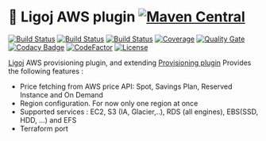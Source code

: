 # :link: Ligoj AWS plugin [![Maven Central](https://maven-badges.herokuapp.com/maven-central/org.ligoj.plugin/plugin-prov-aws/badge.svg)](https://maven-badges.herokuapp.com/maven-central/org.ligoj.plugin/plugin-prov-aws)

[![Build Status](https://travis-ci.com/ligoj/plugin-prov-aws.svg?branch=master)](https://travis-ci.com/ligoj/plugin-prov-aws)
[![Build Status](https://circleci.com/gh/ligoj/plugin-prov-aws.svg?style=svg)](https://circleci.com/gh/ligoj/plugin-prov-aws)
[![Build Status](https://ci.appveyor.com/api/projects/status/ef23b7hg5d3i4l7t/branch/master?svg=true)](https://ci.appveyor.com/project/ligoj/plugin-prov-aws/branch/master)
[![Coverage](https://sonarcloud.io/api/project_badges/measure?project=org.ligoj.plugin%3Aplugin-prov-aws&metric=coverage)](https://sonarcloud.io/dashboard?id=org.ligoj.plugin%3Aplugin-prov-aws)
[![Quality Gate](https://sonarcloud.io/api/project_badges/measure?metric=alert_status&project=org.ligoj.plugin:plugin-prov-aws)](https://sonarcloud.io/dashboard/index/org.ligoj.plugin:plugin-prov-aws)
[![Codacy Badge](https://api.codacy.com/project/badge/Grade/7972cb9a10d54d119b8c434fef8d4013)](https://www.codacy.com/app/ligoj/plugin-prov-aws?utm_source=github.com&amp;utm_medium=referral&amp;utm_content=ligoj/plugin-prov-aws&amp;utm_campaign=Badge_Grade)
[![CodeFactor](https://www.codefactor.io/repository/github/ligoj/plugin-prov-aws/badge)](https://www.codefactor.io/repository/github/ligoj/plugin-prov-aws)
[![License](http://img.shields.io/:license-mit-blue.svg)](http://fabdouglas.mit-license.org/)

[Ligoj](https://github.com/ligoj/ligoj) AWS provisioning plugin, and extending [Provisioning plugin](https://github.com/ligoj/plugin-prov)
Provides the following features :
- Price fetching from AWS price API: Spot, Savings Plan, Reserved Instance and On Demand
- Region configuration. For now only one region at once
- Supported services : EC2, S3 (IA, Glacier,..), RDS (all engines), EBS(SSD, HDD, ...) and EFS
- Terraform port 
